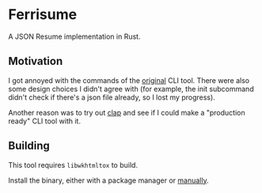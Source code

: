 # Ferrisume

A JSON Resume implementation in Rust.

## Motivation

I got annoyed with the commands of the [original](https://github.com/jsonresume/resume-cli) CLI tool. 
There were also some design choices I didn't agree with (for example, the init subcommand didn't check if there's a json file already, so I lost my progress).

Another reason was to try out [clap](https://github.com/clap-rs/clap) and see if I could make a "production ready" CLI tool with it.

## Building

This tool requires `libwkhtmltox` to build.

Install the binary, either with a package manager or [manually](https://github.com/wkhtmltopdf/packaging/releases).

